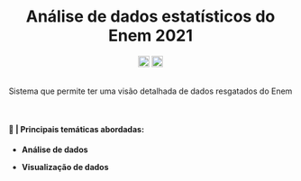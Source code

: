 <div align='center'>
  <h1>Análise de dados estatísticos do Enem 2021</h1>
  <img height='20' src="https://img.shields.io/badge/STATUS-Em desenvolvimento-yellow"/>
  <img height='20' src="https://img.shields.io/badge/DEV-lucasptcastro-blue"/>
</div>


<div align='center'>
  <br/>
  <p> Sistema que permite ter uma visão detalhada de dados resgatados do Enem </p>
</div>

<br/>

<div>
  <h4> 📕 | Principais temáticas abordadas: <h4>
  <ul>
    <li>
      <p>Análise de dados</p>
    </li>
    <li>
      <p>Visualização de dados</p>
    </li>
  </ul>
</div>

